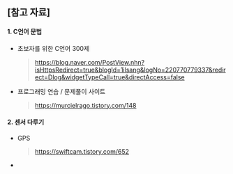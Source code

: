 ## [참고 자료]

#### 1. C언어 문법

- 초보자를 위한 C언어 300제

  > https://blog.naver.com/PostView.nhn?isHttpsRedirect=true&blogId=1ilsang&logNo=220770779337&redirect=Dlog&widgetTypeCall=true&directAccess=false

- 프로그래밍 연습 / 문제풀이 사이트

  > https://murcielrago.tistory.com/148

#### 2. 센서 다루기

- GPS

  > https://swiftcam.tistory.com/652

- 